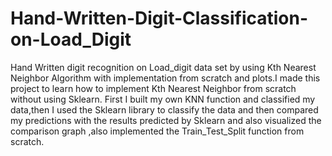 # Hand-Written-Digit-Classification-on-Load_Digit
Hand Written digit recognition on Load_digit data set by using Kth Nearest Neighbor Algorithm with implementation from scratch and plots.I made this project to learn how to implement Kth Nearest Neighbor from scratch without using Sklearn. First I built my own KNN function and classified my data,then I used the Sklearn library to classify the data and then compared my predictions with the results predicted by Sklearn and also visualized the comparison graph ,also implemented the Train_Test_Split function from scratch.
